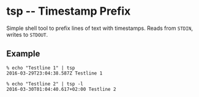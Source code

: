 tsp -- Timestamp Prefix
=======================

Simple shell tool to prefix lines of text with timestamps.
Reads from `STDIN`, writes to `STDOUT`.

Example
-------

```
% echo "Testline 1" | tsp
2016-03-29T23:04:38.587Z Testline 1

% echo "Testline 2" | tsp -l
2016-03-30T01:04:40.617+02:00 Testline 2
```
